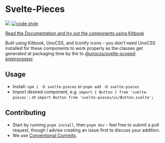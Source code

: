 # Svelte-Pieces

<a href="https://www.npmjs.com/package/svelte-pieces"><img src="https://img.shields.io/npm/v/svelte-pieces?color=729B1B&label="></a>
[![code style](https://antfu.me/badge-code-style.svg)](https://github.com/antfu/eslint-config)

<!-- Kitbook Skip -->

[Read the Documentation and try out the components using Kitbook](https://svelte-pieces.vercel.app/)

<!-- Kitbook Skip End -->

Built using Kitbook, UnoCSS, and Iconify icons - you don't need UnoCSS installed for these components to work properly as the classes get generated at packaging time by the to [@unocss/svelte-scoped preprocessor](https://unocss.dev/integrations/svelte-scoped#svelte-preprocessor).

## Usage

- Install: `npm i -D svelte-pieces` or `pnpm add -D svelte-pieces`
- Import desired component, e.g. `import { Button } from 'svelte-pieces';` or `import Button from 'svelte-pieces/ui/Button.svelte';`

## Contributing

- Start by running `pnpm install`, then `pnpm dev` - feel free to submit a pull request, though I advise creating an issue first to discuss your addition.
- We use [Conventional Commits](https://www.conventionalcommits.org/en/v1.0.0/).
